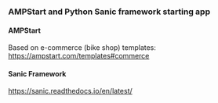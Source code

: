 ### AMPStart and Python Sanic framework starting app

#### AMPStart
Based on e-commerce (bike shop) templates: https://ampstart.com/templates#commerce

#### Sanic Framework
https://sanic.readthedocs.io/en/latest/